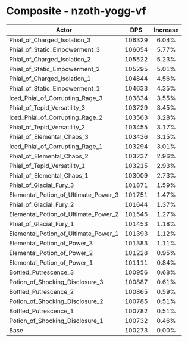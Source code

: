 # Composite - nzoth-yogg-vf
| Actor | DPS | Increase |
|---|:---:|:---:|
|Phial_of_Charged_Isolation_3|106329|6.04%|
|Phial_of_Static_Empowerment_3|106054|5.77%|
|Phial_of_Charged_Isolation_2|105522|5.23%|
|Phial_of_Static_Empowerment_2|105295|5.01%|
|Phial_of_Charged_Isolation_1|104844|4.56%|
|Phial_of_Static_Empowerment_1|104633|4.35%|
|Iced_Phial_of_Corrupting_Rage_3|103834|3.55%|
|Phial_of_Tepid_Versatility_3|103729|3.45%|
|Iced_Phial_of_Corrupting_Rage_2|103563|3.28%|
|Phial_of_Tepid_Versatility_2|103455|3.17%|
|Phial_of_Elemental_Chaos_3|103436|3.15%|
|Iced_Phial_of_Corrupting_Rage_1|103294|3.01%|
|Phial_of_Elemental_Chaos_2|103237|2.96%|
|Phial_of_Tepid_Versatility_1|103215|2.93%|
|Phial_of_Elemental_Chaos_1|103009|2.73%|
|Phial_of_Glacial_Fury_3|101871|1.59%|
|Elemental_Potion_of_Ultimate_Power_3|101751|1.47%|
|Phial_of_Glacial_Fury_2|101644|1.37%|
|Elemental_Potion_of_Ultimate_Power_2|101545|1.27%|
|Phial_of_Glacial_Fury_1|101453|1.18%|
|Elemental_Potion_of_Ultimate_Power_1|101393|1.12%|
|Elemental_Potion_of_Power_3|101383|1.11%|
|Elemental_Potion_of_Power_2|101228|0.95%|
|Elemental_Potion_of_Power_1|101111|0.84%|
|Bottled_Putrescence_3|100956|0.68%|
|Potion_of_Shocking_Disclosure_3|100887|0.61%|
|Bottled_Putrescence_2|100865|0.59%|
|Potion_of_Shocking_Disclosure_2|100785|0.51%|
|Bottled_Putrescence_1|100782|0.51%|
|Potion_of_Shocking_Disclosure_1|100732|0.46%|
|Base|100273|0.00%|
